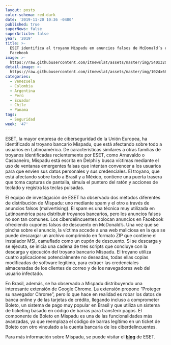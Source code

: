 ```yaml
---
layout: posts
color-schema: red-dark
date: '2019-11-20 10:36 -0400'
published: true
superNews: false
superArticle: false
year: '2019'
title: >-
  ESET identifica al troyano Mispadu en anuncios falsos de McDonald’s en
  Facebook
image: >-
  https://raw.githubusercontent.com/itnewslat/assets/master/img/540x320/McDonald-p.jpg
detail-image: >-
  https://raw.githubusercontent.com/itnewslat/assets/master/img/1024x680/McDonald-g.jpg
categories:
  - Venezuela
  - Colombia
  - Argentina
  - Perú
  - Ecuador
  - Chile
  - Panama
tags:
  - Seguridad
week: '47'
---
```

ESET, la mayor empresa de ciberseguridad de la Unión Europea, ha identificado al troyano bancario Mispadu, que está afectando sobre todo a usuarios en Latinoamérica. De características similares a otras familias de troyanos identificadas recientemente por ESET, como Arnavaldo o Casbaneiro, Mispadu está escrita en Delphi y busca víctimas mediante el uso de ventanas emergentes falsas que intentan convencer a los usuarios para que envíen sus datos personales y sus credenciales. El troyano, que está afectando sobre todo a Brasil y a México, contiene una puerta trasera que toma capturas de pantalla, simula el puntero del ratón y acciones de teclado y registra las teclas pulsadas.

El equipo de investigación de ESET ha observado dos métodos diferentes de distribución de Mispadu: uno mediante spam y el otro a través de anuncios falsos (malvertising). El spam es una técnica muy utilizada en Latinoamérica para distribuir troyanos bancarios, pero los anuncios falsos no son tan comunes. Los ciberdelincuentes colocan anuncios en Facebook ofreciendo cupones falsos de descuento en McDonald’s. Una vez que se pincha sobre el anuncio, la víctima accede a una web maliciosa en la que se puede descargar un archivo comprimido en formato ZIP que contiene el instalador MSI, camuflado como un cupón de descuento. Si se descarga y se ejecuta, se inicia una cadena de tres scripts que concluye con la descarga y ejecución del troyano bancario Mispadu. El troyano utiliza cuatro aplicaciones potencialmente no deseadas, todas ellas copias modificadas de software legítimo, para extraer las credenciales almacenadas de los clientes de correo y de los navegadores web del usuario infectado. 

En Brasil, además, se ha observado a Mispadu distribuyendo una interesante extensión de Google Chrome. La extensión propone “Proteger su navegador Chrome”, pero lo que hace en realidad es robar los datos de banca online y de las tarjetas de crédito, llegando incluso a comprometer Boleto, un sistema de pago muy popular en Brasil y que utiliza un sistema de ticketing basado en código de barras para transferir pagos. El componente de Boleto en Mispadu es una de las funcionalidades más avanzadas, ya que reemplaza el código de barras legítimo en un ticket de Boleto con otro vinculado a la cuenta bancaria de los ciberdelincuentes. 

Para más información sobre Mispadu, se puede visitar el [**blog**](https://www.welivesecurity.com/2019/11/19/mispadu-advertisement-discounted-unhappy-meal/) de ESET. 